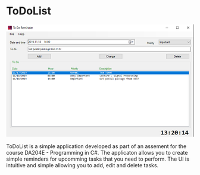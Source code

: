 # ToDoList

![alt text](Resources/Example.png)

ToDoList is a simple application developed as part of an assement for the course DA204E - Programming in C#.
The applicaton allows you to create simple reminders for upcomming tasks that you need to perform. The UI is intuitive and simple allowing you to add, edit and delete tasks.
